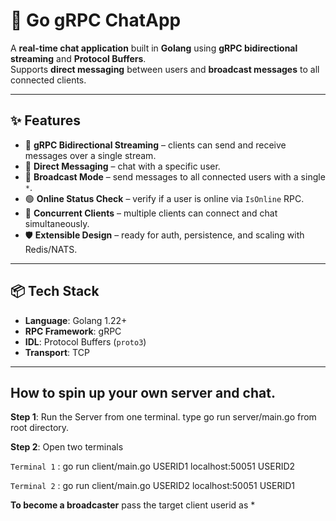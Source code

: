 # 💬 Go gRPC ChatApp

A **real-time chat application** built in **Golang** using **gRPC bidirectional streaming** and **Protocol Buffers**.  
Supports **direct messaging** between users and **broadcast messages** to all connected clients.

---

## ✨ Features
- 🚀 **gRPC Bidirectional Streaming** – clients can send and receive messages over a single stream.
- 👤 **Direct Messaging** – chat with a specific user.
- 📢 **Broadcast Mode** – send messages to all connected users with a single `*`.
- 🟢 **Online Status Check** – verify if a user is online via `IsOnline` RPC.
- 🔗 **Concurrent Clients** – multiple clients can connect and chat simultaneously.
- 🛡️ **Extensible Design** – ready for auth, persistence, and scaling with Redis/NATS.

---

## 📦 Tech Stack
- **Language**: Golang 1.22+
- **RPC Framework**: gRPC
- **IDL**: Protocol Buffers (`proto3`)
- **Transport**: TCP

---

## **How to spin up your own server and chat.**

**Step 1**: Run the Server from one terminal. type go run server/main.go from root directory.

**Step 2**: Open two terminals

`Terminal 1` : go run client/main.go USERID1 localhost:50051 USERID2

`Terminal 2` : go run client/main.go USERID2 localhost:50051 USERID1


**To become a broadcaster** 
pass the target client userid as *
